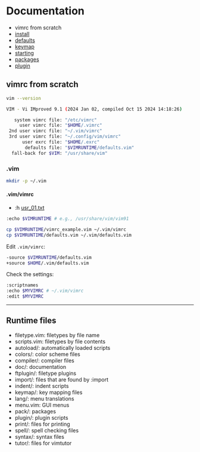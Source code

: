 # Documentation

- vimrc from scratch
- [install](install.md)
- [defaults](defaults.md)
- [keymap](keymap.md)
- [starting](starting.md)
- [packages](packages.md)
- [plugin](plugin/README.md)

## vimrc from scratch

```bash
vim --version
```

```bash
VIM - Vi IMproved 9.1 (2024 Jan 02, compiled Oct 15 2024 14:18:26)

   system vimrc file: "/etc/vimrc"
     user vimrc file: "$HOME/.vimrc"
 2nd user vimrc file: "~/.vim/vimrc"
 3rd user vimrc file: "~/.config/vim/vimrc"
      user exrc file: "$HOME/.exrc"
       defaults file: "$VIMRUNTIME/defaults.vim"
  fall-back for $VIM: "/usr/share/vim"
```

### .vim

```bash
mkdir -p ~/.vim
```

#### .vim/vimrc

- :h [usr_01.txt](https://vimhelp.org/usr_01.txt.html)

```bash
:echo $VIMRUNTIME # e.g., /usr/share/vim/vim91
```

```bash
cp $VIMRUNTIME/vimrc_example.vim ~/.vim/vimrc
cp $VIMRUNTIME/defaults.vim ~/.vim/defaults.vim
```

Edit `.vim/vimrc`:

```bash
-source $VIMRUNTIME/defaults.vim
+source $HOME/.vim/defaults.vim
```

Check the settings:

```bash
:scriptnames
:echo $MYVIMRC # ~/.vim/vimrc
:edit $MYVIMRC
```

---

## Runtime files

- filetype.vim: filetypes by file name
- scripts.vim: filetypes by file contents
- autoload/: automatically loaded scripts
- colors/: color scheme files
- compiler/: compiler files
- doc/: documentation 
- ftplugin/: filetype plugins
- import/: files that are found by :import
- indent/: indent scripts 
- keymap/: key mapping files
- lang/: menu translations
- menu.vim: GUI menus
- pack/: packages
- plugin/: plugin scripts
- print/: files for printing
- spell/: spell checking files
- syntax/: syntax files
- tutor/: files for vimtutor

